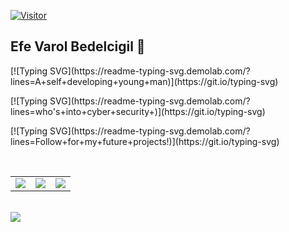 [![Visitor](https://visitor-badge.laobi.icu/badge?page_id=EfeVaroll.EfeVaroll)](#)
 
## Efe Varol Bedelcigil 👋

<p> [![Typing SVG](https://readme-typing-svg.demolab.com/?lines=A+self+developing+young+man)](https://git.io/typing-svg)</p>
<p> [![Typing SVG](https://readme-typing-svg.demolab.com/?lines=who's+into+cyber+security+)](https://git.io/typing-svg)</p>
<p> [![Typing SVG](https://readme-typing-svg.demolab.com/?lines=Follow+for+my+future+projects!)](https://git.io/typing-svg)</p>

<br>

<table class="links">
<tr>
  <td><a href="https://github.com/EfeVaroll">
  <img src="https://img.shields.io/badge/GitHub-100000?style=for-the-badge&logo=github&logoColor=white"></a> 
    
<td><a href="https://www.linkedin.com/in/efevarolbedelcigil/">
<img src="https://img.shields.io/badge/LinkedIn-0077B5?style=for-the-badge&logo=linkedin&logoColor=white"></a> 
  
  <td><a href="https://dev.to/efevaroll">
<img src="https://img.shields.io/badge/dev.to-0A0A0A?style=for-the-badge&logo=dev.to&logoColor=white"></a> 
  </tr>
</table>
<br>
<img align="left" src="https://github-readme-stats.vercel.app/api?username=EfeVaroll&theme=github_dark">
